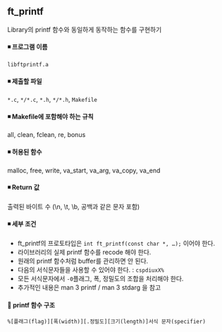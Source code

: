 ## ft_printf
Library의 printf 함수와 동일하게 동작하는 함수를 구현하기

#### ◾ 프로그램 이름
`libftprintf.a`
#### ◾ 제출할 파일
`*.c`, `*/*.c`, `*.h`, `*/*.h`, `Makefile`
#### ◾ Makefile에 포함해야 하는 규칙
all, clean, fclean, re, bonus
#### ◾ 허용된 함수
malloc, free, write, va_start, va_arg, va_copy, va_end
#### ◾ Return 값
출력된 바이트 수 (\n, \t, \b, 공백과 같은 문자 포함)
#### ◾ 세부 조건
- ft_printf의 프로토타입은 `int ft_printf(const char *, …);` 이어야 한다.
- 라이브러리의 실제 printf 함수를 recode 해야 한다.
- 원래의 printf 함수처럼 buffer를 관리하면 안 된다.
- 다음의 서식문자들을 사용할 수 있어야 한다. : `cspdiuxX%`
- 모든 서식문자에서 `-0`플래그, 폭, 정밀도의 조합을 처리해야 한다.
- 추가적인 내용은 man 3 printf / man 3 stdarg 을 참고

#### 📌 printf 함수 구조
`%[플래그(flag)][폭(width)][.정밀도][크기(length)]서식 문자(specifier)`
